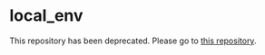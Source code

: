 # local_env

This repository has been deprecated.
Please go to [this repository](https://github.com/food-truck/local-environment).